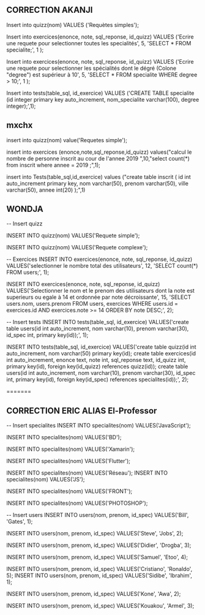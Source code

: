 ## CORRECTION AKANJI

Insert into quizz(nom) 
  VALUES ('Requètes simples');


Insert into exercices(enonce, note, sql_reponse, id_quizz) 
  VALUES ('Ecrire une requete pour selectionner toutes les specialités', 5, 'SELECT * FROM specialite;', 1 );

Insert into exercices(enonce, note, sql_reponse, id_quizz) 
  VALUES ('Ecrire une requete pour selectionner les spécialités dont le dégré (Colone "degree") est supérieur à 10', 5, 'SELECT * FROM specialite WHERE degree > 10;', 1 );


Insert into tests(table_sql, id_exercice) 
  VALUES ('CREATE TABLE specialite (id integer primary key auto_increment, nom_specialite varchar(100), degree integer);',1);

##  mxchx


insert into quizz(nom) value('Requetes simple');

insert into exercices (enonce,note,sql_reponse,id_quizz) values("calcul le nombre de personne inscrit au cour de l'annee 2019 ",10,"select count(*) from inscrit where annee = 2019 ;",1);

insert into Tests(table_sql,id_exercice) values ("create table inscrit (
  id int auto_increment primary key,
  nom varchar(50),
  prenom varchar(50),
  ville varchar(50),
  annee int(20)
    );",1)
    
## WONDJA

-- Insert quizz

INSERT INTO quizz(nom) VALUES('Requete simple');

INSERT INTO quizz(nom) VALUES('Requete complexe');

-- Exercices
INSERT INTO exercices(enonce, note, sql_reponse, id_quizz) VALUES('selectionner le nombre total des utilisateurs', 12, 'SELECT count(*) FROM users;', 1);

INSERT INTO exercices(enonce, note, sql_reponse, id_quizz) VALUES('Selectionner le nom et le prenom des utilisateurs dont la note est superieurs ou egale à 14 et ordonnée par note décroissante', 15, 'SELECT users.nom, users.prenom FROM users, exercices WHERE users.id = exercices.id AND exercices.note >= 14 ORDER BY note DESC;', 2);

-- Insert tests
INSERT INTO tests(table_sql, id_exercice) VALUES('create table users(id int auto_increment, nom varchar(10), prenom varchar(30), id_spec int, primary key(id));', 1);

INSERT INTO tests(table_sql, id_exercice) VALUES('create table quizz(id int auto_increment, nom varchar(50) primary key(id); create table exercices(id int auto_increment, enonce text, note int, sql_reponse text, id_quizz int, primary key(id), foreign key(id_quizz) references quizz(id)); create table users(id int auto_increment, nom varchar(10), prenom varchar(30), id_spec int, primary key(id), foreign key(id_spec) references specialites(id));', 2);

=======

## CORRECTION ERIC ALIAS El-Professor


-- Insert specialites
INSERT INTO specialites(nom) VALUES('JavaScript');

INSERT INTO specialites(nom) VALUES('BD');

INSERT INTO specialites(nom) VALUES('Xamarin');

INSERT INTO specialites(nom) VALUES('Flutter');

INSERT INTO specialites(nom) VALUES('Réseau');
INSERT INTO specialites(nom) VALUES('JS');

INSERT INTO specialites(nom) VALUES('FRONT');

INSERT INTO specialites(nom) VALUES('PHOTOSHOP');

-- Insert users
INSERT INTO users(nom, prenom, id_spec) VALUES('Bill', 'Gates', 1);

INSERT INTO users(nom, prenom, id_spec) VALUES('Steve', 'Jobs', 2);

INSERT INTO users(nom, prenom, id_spec) VALUES('Didier', 'Drogba', 3);

INSERT INTO users(nom, prenom, id_spec) VALUES('Samuel', 'Etoo', 4);

INSERT INTO users(nom, prenom, id_spec) VALUES('Cristiano', 'Ronaldo', 5);
INSERT INTO users(nom, prenom, id_spec) VALUES('Sidibe', 'Ibrahim', 1);

INSERT INTO users(nom, prenom, id_spec) VALUES('Kone', 'Awa', 2);

INSERT INTO users(nom, prenom, id_spec) VALUES('Kouakou', 'Armel', 3);
